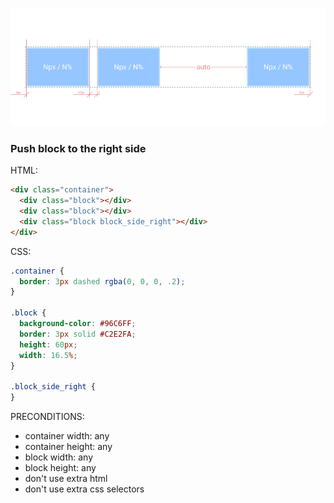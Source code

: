 ![Example 2.2](https://raw.githubusercontent.com/denisnarush/sessions-examples/master/example-2.2/example-2.2.png)
### Push block to the right side
HTML:
```html
<div class="container">
  <div class="block"></div>
  <div class="block"></div>
  <div class="block block_side_right"></div>
</div>
```
CSS:
```css
.container {
  border: 3px dashed rgba(0, 0, 0, .2);
}

.block {
  background-color: #96C6FF;
  border: 3px solid #C2E2FA;
  height: 60px;
  width: 16.5%;
}

.block_side_right {
}
```
PRECONDITIONS:
- container width: any
- container height: any
- block width: any
- block height: any
- don't use extra html
- don't use extra css selectors
